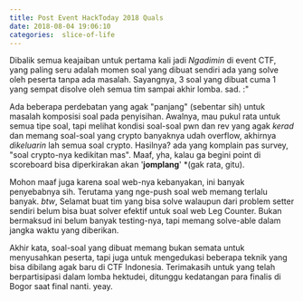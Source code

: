 ```yaml
---
title: Post Event HackToday 2018 Quals
date: 2018-08-04 19:06:10
categories:  slice-of-life
---
```


Dibalik semua keajaiban untuk pertama kali jadi _Ngadimin_ di event CTF, yang
paling seru adalah momen soal yang dibuat sendiri ada yang solve oleh peserta
tanpa ada masalah. Sayangnya, 3 soal yang dibuat cuma 1 yang sempat disolve
oleh semua tim sampai akhir lomba. sad. :"

Ada beberapa perdebatan yang agak "panjang" (sebentar sih) untuk masalah
komposisi soal pada penyisihan. Awalnya, mau pukul rata untuk semua tipe soal,
tapi melihat kondisi soal-soal pwn dan rev yang agak _kerad_ dan memang
soal-soal yang crypto banyaknya udah overflow, akhirnya _dikeluarin_ lah semua
soal crypto. Hasilnya? ada yang komplain pas survey, "soal crypto-nya kedikitan
mas". Maaf, yha, kalau ga begini point di scoreboard bisa diperkirakan akan
'__jomplang__' \*(gak rata, gitu).

Mohon maaf juga karena soal web-nya kebanyakan, ini banyak penyebabnya sih.
Terutama yang nge-push soal web memang terlalu banyak. _btw_, Selamat buat tim
yang bisa solve walaupun dari problem setter sendiri belum bisa buat solver
efektif untuk soal web Leg Counter. Bukan bermaksud ini belum banyak testing-nya,
tapi memang solve-able dalam jangka waktu yang diberikan.

Akhir kata, soal-soal yang dibuat memang bukan semata untuk menyusahkan peserta,
tapi juga untuk mengedukasi beberapa teknik yang bisa dibilang agak baru di CTF
Indonesia. Terimakasih untuk yang telah berpartisipasi dalam lomba hektudei,
ditunggu kedatangan para finalis di Bogor saat final nanti. yeay.